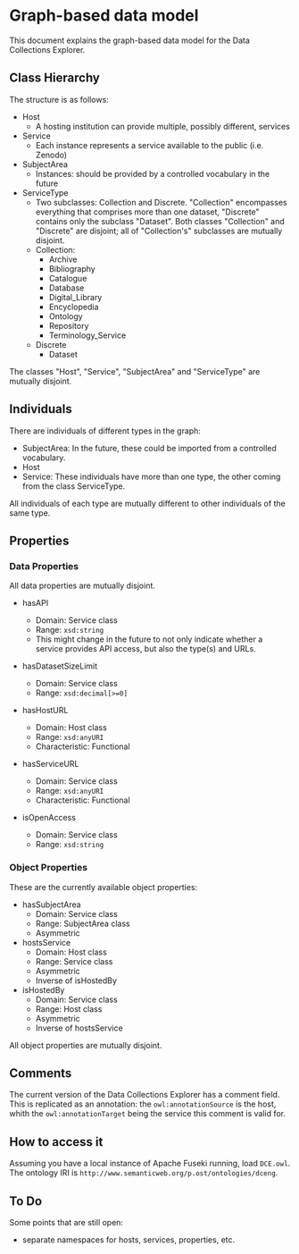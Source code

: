 # Graph-based data model

This document explains the graph-based data model for the Data Collections Explorer. 

## Class Hierarchy

The structure is as follows:

- Host
    - A hosting institution can provide multiple, possibly different, services
- Service
    - Each instance represents a service available to the public (i.e. Zenodo)
- SubjectArea
    - Instances: should be provided by a controlled vocabulary in the future
- ServiceType
    - Two subclasses: Collection and Discrete. "Collection" encompasses everything that comprises more than one dataset, "Discrete" contains only the subclass "Dataset". Both classes "Collection" and "Discrete" are disjoint; all of "Collection's" subclasses are mutually disjoint.
    - Collection:
        - Archive
        - Bibliography
        - Catalogue
        - Database
        - Digital_Library
        - Encyclopedia
        - Ontology
        - Repository
        - Terminology_Service
    - Discrete
        - Dataset

The classes "Host", "Service", "SubjectArea" and "ServiceType" are mutually disjoint.

## Individuals

There are individuals of different types in the graph:

- SubjectArea: In the future, these could be imported from a controlled vocabulary.
- Host
- Service: These individuals have more than one type, the other coming from the class ServiceType.

All individuals of each type are mutually different to other individuals of the same type.

## Properties

### Data Properties

All data properties are mutually disjoint.

- hasAPI
    - Domain: Service class
    - Range: `xsd:string`
    - This might change in the future to not only indicate whether a service provides API access, but also the type(s) and URLs.

- hasDatasetSizeLimit
    - Domain: Service class
    - Range: `xsd:decimal[>=0]`

- hasHostURL
    - Domain: Host class
    - Range: `xsd:anyURI`
    - Characteristic: Functional

- hasServiceURL
    - Domain: Service class
    - Range: `xsd:anyURI`
    - Characteristic: Functional

- isOpenAccess
    - Domain: Service class
    - Range: `xsd:string`

### Object Properties

These are the currently available object properties:

- hasSubjectArea
    - Domain: Service class
    - Range: SubjectArea class
    - Asymmetric
- hostsService
    - Domain: Host class
    - Range: Service class
    - Asymmetric
    - Inverse of isHostedBy
- isHostedBy
    - Domain: Service class
    - Range: Host class
    - Asymmetric
    - Inverse of hostsService

All object properties are mutually disjoint.

## Comments

The current version of the Data Collections Explorer has a comment field. This is replicated as an annotation: the `owl:annotationSource` is the host, whith the `owl:annotationTarget` being the service this comment is valid for.

## How to access it

Assuming you have a local instance of Apache Fuseki running, load `DCE.owl`. The ontology IRI is `http://www.semanticweb.org/p.ost/ontologies/dceng`.

## To Do

Some points that are still open:

- separate namespaces for hosts, services, properties, etc.
